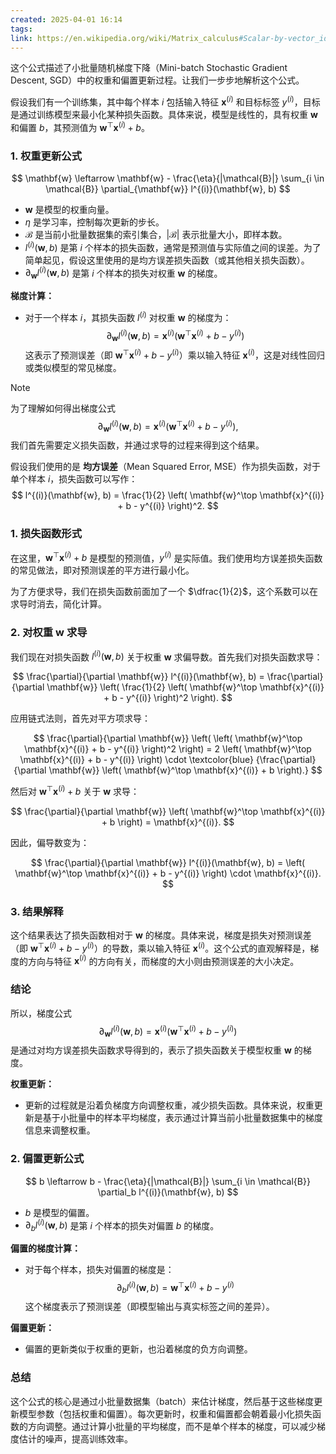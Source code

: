 ```yaml
---
created: 2025-04-01 16:14
tags: 
link: https://en.wikipedia.org/wiki/Matrix_calculus#Scalar-by-vector_identities
---
```

这个公式描述了小批量随机梯度下降（Mini-batch Stochastic Gradient Descent, SGD）中的权重和偏置更新过程。让我们一步步地解析这个公式。

假设我们有一个训练集，其中每个样本 $i$ 包括输入特征 $\mathbf{x}^{(i)}$ 和目标标签 $y^{(i)}$，目标是通过训练模型来最小化某种损失函数。具体来说，模型是线性的，具有权重 $\mathbf{w}$ 和偏置 $b$，其预测值为 $\mathbf{w}^\top \mathbf{x}^{(i)} + b$。

### 1. 权重更新公式

$$
\mathbf{w} \leftarrow \mathbf{w} - \frac{\eta}{|\mathcal{B}|} \sum_{i \in \mathcal{B}} \partial_{\mathbf{w}} l^{(i)}(\mathbf{w}, b)
$$

- $\mathbf{w}$ 是模型的权重向量。
- $\eta$ 是学习率，控制每次更新的步长。
- $\mathcal{B}$ 是当前小批量数据集的索引集合，$|\mathcal{B}|$ 表示批量大小，即样本数。
- $l^{(i)}(\mathbf{w}, b)$ 是第 $i$ 个样本的损失函数，通常是预测值与实际值之间的误差。为了简单起见，假设这里使用的是均方误差损失函数（或其他相关损失函数）。
- $\partial_{\mathbf{w}} l^{(i)}(\mathbf{w}, b)$ 是第 $i$ 个样本的损失对权重 $\mathbf{w}$ 的梯度。

**梯度计算：**

- 对于一个样本 $i$，其损失函数 $l^{(i)}$ 对权重 $\mathbf{w}$ 的梯度为：  
  $$
  \partial_{\mathbf{w}} l^{(i)}(\mathbf{w}, b) = \mathbf{x}^{(i)} \left( \mathbf{w}^\top \mathbf{x}^{(i)} + b - y^{(i)} \right)
$$
  这表示了预测误差（即 $\mathbf{w}^\top \mathbf{x}^{(i)} + b - y^{(i)}$）乘以输入特征 $\mathbf{x}^{(i)}$，这是对线性回归或类似模型的常见梯度。

> [!NOTE]
> 
> 为了理解如何得出梯度公式
> $$
> \partial_{\mathbf{w}} l^{(i)}(\mathbf{w}, b) = \mathbf{x}^{(i)} \left( \mathbf{w}^\top \mathbf{x}^{(i)} + b - y^{(i)} \right),
> $$
> 我们首先需要定义损失函数，并通过求导的过程来得到这个结果。
> 
> 假设我们使用的是 **均方误差**（Mean Squared Error, MSE）作为损失函数，对于单个样本 $i$，损失函数可以写作：
> $$
> l^{(i)}(\mathbf{w}, b) = \frac{1}{2} \left( \mathbf{w}^\top \mathbf{x}^{(i)} + b - y^{(i)} \right)^2.
> $$
> 
> ### 1. 损失函数形式
> 
> 在这里，$\mathbf{w}^\top \mathbf{x}^{(i)} + b$ 是模型的预测值，$y^{(i)}$ 是实际值。我们使用均方误差损失函数的常见做法，即对预测误差的平方进行最小化。
> 
> 为了方便求导，我们在损失函数前面加了一个 $\dfrac{1}{2}$，这个系数可以在求导时消去，简化计算。
> 
> ### 2. 对权重 $\mathbf{w}$ 求导
> 
> 我们现在对损失函数 $l^{(i)}(\mathbf{w}, b)$ 关于权重 $\mathbf{w}$ 求偏导数。首先我们对损失函数求导：
> 
> $$
> \frac{\partial}{\partial \mathbf{w}} l^{(i)}(\mathbf{w}, b) = \frac{\partial}{\partial \mathbf{w}} \left( \frac{1}{2} \left( \mathbf{w}^\top \mathbf{x}^{(i)} + b - y^{(i)} \right)^2 \right).
> $$
> 
> 应用链式法则，首先对平方项求导：
> 
> $$
> \frac{\partial}{\partial \mathbf{w}} \left( \left( \mathbf{w}^\top \mathbf{x}^{(i)} + b - y^{(i)} \right)^2 \right) = 2 \left( \mathbf{w}^\top \mathbf{x}^{(i)} + b - y^{(i)} \right) \cdot \textcolor{blue} {\frac{\partial}{\partial \mathbf{w}} \left( \mathbf{w}^\top \mathbf{x}^{(i)} + b \right).}
> $$
> 
> 然后对 $\mathbf{w}^\top \mathbf{x}^{(i)} + b$ 关于 $\mathbf{w}$ 求导：
> 
> $$
> \frac{\partial}{\partial \mathbf{w}} \left( \mathbf{w}^\top \mathbf{x}^{(i)} + b \right) = \mathbf{x}^{(i)}.
> $$
> 
> 因此，偏导数变为：
> 
> $$
> \frac{\partial}{\partial \mathbf{w}} l^{(i)}(\mathbf{w}, b) = \left( \mathbf{w}^\top \mathbf{x}^{(i)} + b - y^{(i)} \right) \cdot \mathbf{x}^{(i)}.
> $$
> 
> ### 3. 结果解释
> 
> 这个结果表达了损失函数相对于 $\mathbf{w}$ 的梯度。具体来说，梯度是损失对预测误差（即 $\mathbf{w}^\top \mathbf{x}^{(i)} + b - y^{(i)}$）的导数，乘以输入特征 $\mathbf{x}^{(i)}$。这个公式的直观解释是，梯度的方向与特征 $\mathbf{x}^{(i)}$ 的方向有关，而梯度的大小则由预测误差的大小决定。
> 
> ### 结论
> 
> 所以，梯度公式  
> $$
> \partial_{\mathbf{w}} l^{(i)}(\mathbf{w}, b) = \mathbf{x}^{(i)} \left( \mathbf{w}^\top \mathbf{x}^{(i)} + b - y^{(i)} \right)
> $$
> 是通过对均方误差损失函数求导得到的，表示了损失函数关于模型权重 $\mathbf{w}$ 的梯度。

**权重更新：**

- 更新的过程就是沿着负梯度方向调整权重，减少损失函数。具体来说，权重更新是基于小批量中的样本平均梯度，表示通过计算当前小批量数据集中的梯度信息来调整权重。

### 2. 偏置更新公式

$$
b \leftarrow b - \frac{\eta}{|\mathcal{B}|} \sum_{i \in \mathcal{B}} \partial_b l^{(i)}(\mathbf{w}, b)
$$

- $b$ 是模型的偏置。
- $\partial_b l^{(i)}(\mathbf{w}, b)$ 是第 $i$ 个样本的损失对偏置 $b$ 的梯度。

**偏置的梯度计算：**

- 对于每个样本，损失对偏置的梯度是：
  $$
  \partial_b l^{(i)}(\mathbf{w}, b) = \mathbf{w}^\top \mathbf{x}^{(i)} + b - y^{(i)}
$$
  这个梯度表示了预测误差（即模型输出与真实标签之间的差异）。

**偏置更新：**

- 偏置的更新类似于权重的更新，也沿着梯度的负方向调整。

### 总结

这个公式的核心是通过小批量数据集（batch）来估计梯度，然后基于这些梯度更新模型参数（包括权重和偏置）。每次更新时，权重和偏置都会朝着最小化损失函数的方向调整。通过计算小批量的平均梯度，而不是单个样本的梯度，可以减少梯度估计的噪声，提高训练效率。

